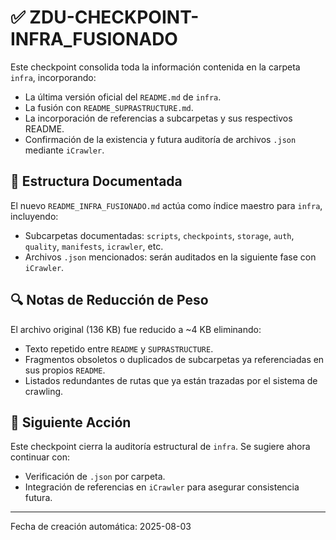 
# ✅ ZDU-CHECKPOINT-INFRA_FUSIONADO

Este checkpoint consolida toda la información contenida en la carpeta `infra`, incorporando:

- La última versión oficial del `README.md` de `infra`.
- La fusión con `README_SUPRASTRUCTURE.md`.
- La incorporación de referencias a subcarpetas y sus respectivos README.
- Confirmación de la existencia y futura auditoría de archivos `.json` mediante `iCrawler`.

## 🧩 Estructura Documentada

El nuevo `README_INFRA_FUSIONADO.md` actúa como índice maestro para `infra`, incluyendo:

- Subcarpetas documentadas: `scripts`, `checkpoints`, `storage`, `auth`, `quality`, `manifests`, `icrawler`, etc.
- Archivos `.json` mencionados: serán auditados en la siguiente fase con `iCrawler`.

## 🔍 Notas de Reducción de Peso

El archivo original (136 KB) fue reducido a ~4 KB eliminando:
- Texto repetido entre `README` y `SUPRASTRUCTURE`.
- Fragmentos obsoletos o duplicados de subcarpetas ya referenciadas en sus propios `README`.
- Listados redundantes de rutas que ya están trazadas por el sistema de crawling.

## 📌 Siguiente Acción

Este checkpoint cierra la auditoría estructural de `infra`. Se sugiere ahora continuar con:
- Verificación de `.json` por carpeta.
- Integración de referencias en `iCrawler` para asegurar consistencia futura.

---

Fecha de creación automática: 2025-08-03

